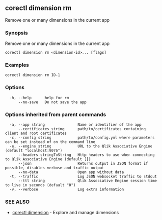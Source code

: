 ## corectl dimension rm

Remove one or many dimensions in the current app

### Synopsis

Remove one or many dimensions in the current app

```
corectl dimension rm <dimension-id>... [flags]
```

### Examples

```
corectl dimension rm ID-1
```

### Options

```
  -h, --help      help for rm
      --no-save   Do not save the app
```

### Options inherited from parent commands

```
  -a, --app string               Name or identifier of the app
      --certificates string      path/to/certificates containing client and root certificates
  -c, --config string            path/to/config.yml where parameters can be set instead of on the command line
  -e, --engine string            URL to the Qlik Associative Engine (default "localhost:9076")
      --headers stringToString   Http headers to use when connecting to Qlik Associative Engine (default [])
      --json                     Returns output in JSON format if possible, disables verbose and traffic output
      --no-data                  Open app without data
  -t, --traffic                  Log JSON websocket traffic to stdout
      --ttl string               Qlik Associative Engine session time to live in seconds (default "0")
  -v, --verbose                  Log extra information
```

### SEE ALSO

* [corectl dimension](corectl_dimension.md)	 - Explore and manage dimensions

